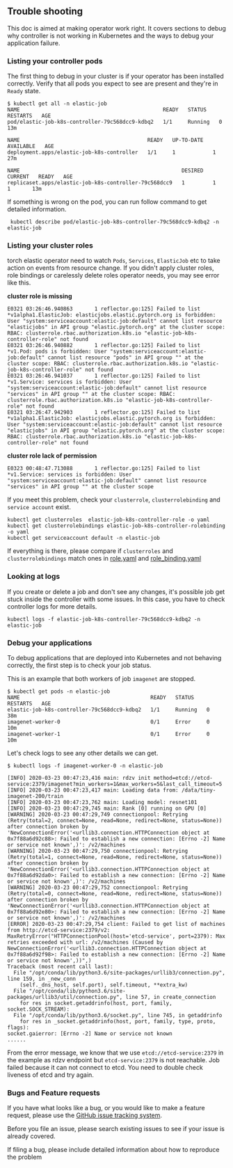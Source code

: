 ## Trouble shooting

This doc is aimed at making operator work right. 
It covers sections to debug why controller is not working in Kubernetes and the ways to debug your application failure.  


### Listing your controller pods 

The first thing to debug in your cluster is if your operator has been installed correctly.
Verify that all pods you expect to see are present and they're in `Ready` state. 


```shell
$ kubectl get all -n elastic-job
NAME                                              READY   STATUS    RESTARTS   AGE
pod/elastic-job-k8s-controller-79c568dcc9-kdbq2   1/1     Running   0          13m

NAME                                         READY   UP-TO-DATE   AVAILABLE   AGE
deployment.apps/elastic-job-k8s-controller   1/1     1            1           27m

NAME                                                    DESIRED   CURRENT   READY   AGE
replicaset.apps/elastic-job-k8s-controller-79c568dcc9   1         1         1       13m
```

If something is wrong on the pod, you can run follow command to get detailed information.

```
 kubectl describe pod/elastic-job-k8s-controller-79c568dcc9-kdbq2 -n elastic-job
```

### Listing your cluster roles

torch elastic operator need to watch `Pods`, `Services`, `ElasticJob` etc to take action on events from resource change.
If you didn't apply cluster roles, role bindings or carelessly delete roles operator needs, you may see error like this. 


__cluster role is missing__
```shell
E0321 03:26:46.940863       1 reflector.go:125] Failed to list *v1alpha1.ElasticJob: elasticjobs.elastic.pytorch.org is forbidden: User "system:serviceaccount:elastic-job:default" cannot list resource "elasticjobs" in API group "elastic.pytorch.org" at the cluster scope: RBAC: clusterrole.rbac.authorization.k8s.io "elastic-job-k8s-controller-role" not found
E0321 03:26:46.940882       1 reflector.go:125] Failed to list *v1.Pod: pods is forbidden: User "system:serviceaccount:elastic-job:default" cannot list resource "pods" in API group "" at the cluster scope: RBAC: clusterrole.rbac.authorization.k8s.io "elastic-job-k8s-controller-role" not found
E0321 03:26:46.941037       1 reflector.go:125] Failed to list *v1.Service: services is forbidden: User "system:serviceaccount:elastic-job:default" cannot list resource "services" in API group "" at the cluster scope: RBAC: clusterrole.rbac.authorization.k8s.io "elastic-job-k8s-controller-role" not found
E0321 03:26:47.942903       1 reflector.go:125] Failed to list *v1alpha1.ElasticJob: elasticjobs.elastic.pytorch.org is forbidden: User "system:serviceaccount:elastic-job:default" cannot list resource "elasticjobs" in API group "elastic.pytorch.org" at the cluster scope: RBAC: clusterrole.rbac.authorization.k8s.io "elastic-job-k8s-controller-role" not found
``` 

__cluster role lack of permission__
```shell
E0323 00:48:47.713088       1 reflector.go:125] Failed to list *v1.Service: services is forbidden: User "system:serviceaccount:elastic-job:default" cannot list resource "services" in API group "" at the cluster scope
```

If you meet this problem, check your `clusterrole`, `clusterrolebinding` and `service account` exist.

```shell
kubectl get clusterroles  elastic-job-k8s-controller-role -o yaml
kubectl get clusterrolebindings elastic-job-k8s-controller-rolebinding -o yaml
kubectl get serviceaccount default -n elastic-job
```

If everything is there, please compare if `clusterroles` and `clusterrolebindings` match ones in [role.yaml](./config/rbac/role.yaml) and [role_binding.yaml](./config/rbac/role_binding.yaml)

### Looking at logs

If you create or delete a job and don't see any changes, it's possible job get stuck inside the controller with some issues. 
In this case, you have to check controller logs for more details.

```shell
kubectl logs -f elastic-job-k8s-controller-79c568dcc9-kdbq2 -n elastic-job
```

### Debug your applications

To debug applications that are deployed into Kubernetes and not behaving correctly, the first step is to check your job status. 

This is an example that both workers of job `imagenet` are stopped. 

```shell
$ kubectl get pods -n elastic-job
NAME                                          READY   STATUS    RESTARTS   AGE
elastic-job-k8s-controller-79c568dcc9-kdbq2   1/1     Running   0          38m
imagenet-worker-0                             0/1     Error     0          10m
imagenet-worker-1                             0/1     Error     0          10m
```
Let's check logs to see any other details we can get.

```shell
$ kubectl logs -f imagenet-worker-0 -n elastic-job

[INFO] 2020-03-23 00:47:23,416 main: rdzv init method=etcd://etcd-service:2379/imagenet?min_workers=1&max_workers=5&last_call_timeout=5
[INFO] 2020-03-23 00:47:23,417 main: Loading data from: /data/tiny-imagenet-200/train
[INFO] 2020-03-23 00:47:23,762 main: Loading model: resnet101
[INFO] 2020-03-23 00:47:29,745 main: Rank [0] running on GPU [0]
[WARNING] 2020-03-23 00:47:29,749 connectionpool: Retrying (Retry(total=2, connect=None, read=None, redirect=None, status=None)) after connection broken by 'NewConnectionError('<urllib3.connection.HTTPConnection object at 0x7f88a6d92c88>: Failed to establish a new connection: [Errno -2] Name or service not known',)': /v2/machines
[WARNING] 2020-03-23 00:47:29,750 connectionpool: Retrying (Retry(total=1, connect=None, read=None, redirect=None, status=None)) after connection broken by 'NewConnectionError('<urllib3.connection.HTTPConnection object at 0x7f88a6d92da0>: Failed to establish a new connection: [Errno -2] Name or service not known',)': /v2/machines
[WARNING] 2020-03-23 00:47:29,752 connectionpool: Retrying (Retry(total=0, connect=None, read=None, redirect=None, status=None)) after connection broken by 'NewConnectionError('<urllib3.connection.HTTPConnection object at 0x7f88a6d92e80>: Failed to establish a new connection: [Errno -2] Name or service not known',)': /v2/machines
[ERROR] 2020-03-23 00:47:29,754 client: Failed to get list of machines from http://etcd-service:2379/v2: MaxRetryError("HTTPConnectionPool(host='etcd-service', port=2379): Max retries exceeded with url: /v2/machines (Caused by NewConnectionError('<urllib3.connection.HTTPConnection object at 0x7f88a6d92f98>: Failed to establish a new connection: [Errno -2] Name or service not known',))",)
Traceback (most recent call last):
  File "/opt/conda/lib/python3.6/site-packages/urllib3/connection.py", line 159, in _new_conn
    (self._dns_host, self.port), self.timeout, **extra_kw)
  File "/opt/conda/lib/python3.6/site-packages/urllib3/util/connection.py", line 57, in create_connection
    for res in socket.getaddrinfo(host, port, family, socket.SOCK_STREAM):
  File "/opt/conda/lib/python3.6/socket.py", line 745, in getaddrinfo
    for res in _socket.getaddrinfo(host, port, family, type, proto, flags):
socket.gaierror: [Errno -2] Name or service not known
......
```

From the error message, we know that we use `etcd://etcd-service:2379` in the example as rdzv endpoint but `etcd-service:2379` is not reachable. 
Job failed because it can not connect to etcd. You need to double check liveness of etcd and try again.


### Bugs and Feature requests

If you have what looks like a bug, or you would like to make a feature request, please use the [GitHub issue tracking system](https://github.com/pytorch/elastic/issues).

Before you file an issue, please search existing issues to see if your issue is already covered.

If filing a bug, please include detailed information about how to reproduce the problem
